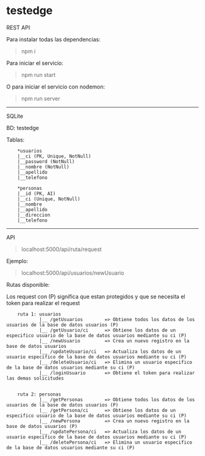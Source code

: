 # testedge
 REST API
 
 Para instalar todas las dependencias:
 >npm i
 
 Para iniciar el servicio:
 >npm run start
 
 O para iniciar el servicio con nodemon:
 >npm run server
 
 --------------------------
 
 SQLite
 
 BD: testedge
 
 Tablas:
 
        *usuarios
        |__ci (PK, Unique, NotNull)
        |__password (NotNull)
        |__nombre (NotNull)
        |__apellido
        |__telefono
       
        *personas
        |__id (PK, AI)
        |__ci (Unique, NotNull)
        |__nombre
        |__apellido
        |__direccion
        |__telefono
        
--------------------------
 
 API
 
 >localhost:5000/api/ruta/request
 
 Ejemplo: 
 > localhost:5000/api/usuarios/newUsuario
 
 
 Rutas disponible:
 
 Los request con (P) significa que estan protegidos y que se necesita el token para realizar el request
 
        ruta 1: usuarios
                |__ /getUsuarios        => Obtiene todos los datos de los usuarios de la base de datos usuarios (P)
                |__ /getUsuario/ci      => Obtiene los datos de un especifico usuario de la base de datos usuarios mediante su ci (P)
                |__ /newUsuario         => Crea un nuevo registro en la base de datos usuarios
                |__ /updateUsuario/ci   => Actualiza los datos de un usuario especifico de la base de datos usuarios mediante su ci (P)
                |__ /deleteUsuario/ci   => Elimina un usuario especifico de la base de datos usuarios mediante su ci (P)
                |__ /loginUsuario       => Obtiene el token para realizar las demas solicitudes
                
                
        ruta 2: personas
                |__ /getPersonas        => Obtiene todos los datos de los usuarios de la base de datos usuarios (P)
                |__ /getPersona/ci      => Obtiene los datos de un especifico usuario de la base de datos usuarios mediante su ci (P)
                |__ /newPersona         => Crea un nuevo registro en la base de datos usuarios (P)
                |__ /updatePersona/ci   => Actualiza los datos de un usuario especifico de la base de datos usuarios mediante su ci (P)
                |__ /deletePersona/ci   => Elimina un usuario especifico de la base de datos usuarios mediante su ci (P)
 
